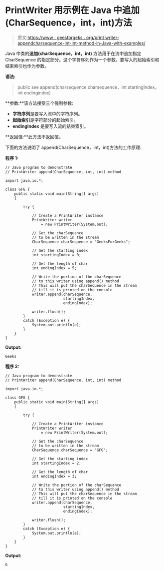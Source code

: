 # PrintWriter 用示例在 Java 中追加(CharSequence，int，int)方法

> 原文:[https://www . geesforgeks . org/print writer-appendcharsequence-int-int-method-in-Java-with-examples/](https://www.geeksforgeeks.org/printwriter-appendcharsequence-int-int-method-in-java-with-examples/)

Java 中类的**追加(charSequence，int，int)** 方法用于在流中追加指定 CharSequence 的指定部分。这个字符序列作为一个参数。要写入的起始索引和结束索引也作为参数。

**语法:**

> public see append(charsequence charsequence，int startingIndex，int endingindex)

**参数:**该方法接受三个强制参数:

*   **字符序列**是要写入流中的字符序列。
*   **起始索引**是字符部分的起始索引。
*   **endingIndex** 是要写入流的结束索引。

**返回值:**此方法不返回值。

下面的方法说明了 append(CharSequence，int，int)方法的工作原理:

**程序 1:**

```
// Java program to demonstrate
// PrintWriter append(CharSequence, int, int) method

import java.io.*;

class GFG {
    public static void main(String[] args)
    {

        try {

            // Create a PrintWriter instance
            PrintWriter writer
                = new PrintWriter(System.out);

            // Get the charSequence
            // to be written in the stream
            CharSequence charSequence = "GeeksForGeeks";

            // Get the starting index
            int startingIndex = 0;

            // Get the length of char
            int endingIndex = 5;

            // Write the portion of the charSequence
            // to this writer using append() method
            // This will put the charSequence in the stream
            // till it is printed on the console
            writer.append(charSequence,
                          startingIndex,
                          endingIndex);

            writer.flush();
        }
        catch (Exception e) {
            System.out.println(e);
        }
    }
}
```

**Output:**

```
Geeks

```

**程序 2:**

```
// Java program to demonstrate
// PrintWriter append(CharSequence, int, int) method

import java.io.*;

class GFG {
    public static void main(String[] args)
    {

        try {

            // Create a PrintWriter instance
            PrintWriter writer
                = new PrintWriter(System.out);

            // Get the charSequence
            // to be written in the stream
            CharSequence charSequence = "GFG";

            // Get the starting index
            int startingIndex = 2;

            // Get the length of char
            int endingIndex = 3;

            // Write the portion of the charSequence
            // to this writer using append() method
            // This will put the charSequence in the stream
            // till it is printed on the console
            writer.append(charSequence,
                          startingIndex,
                          endingIndex);

            writer.flush();
        }
        catch (Exception e) {
            System.out.println(e);
        }
    }
}
```

**Output:**

```
G

```